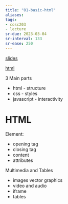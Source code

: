 ```yaml
---
title: "01-basic-html"
aliases: 
tags: 
- cosc203
- lecture
sr-due: 2023-03-04
sr-interval: 133
sr-ease: 250
---
```


[slides](https://blackboard.otago.ac.nz/bbcswebdav/pid-2932183-dt-content-rid-18925536_1/courses/COSC203_S2DNI_2022/COSC203_lecture1.pdf)



[html](notes/html.md)
















3 Main parts
- html - structure
- css - styles
- javascript - interactivity

# HTML
Element:
- opening tag
- closing tag
- content
- attributes

Multimedia and Tables
- images vector graphics
- video and audio
- iframe
- tables